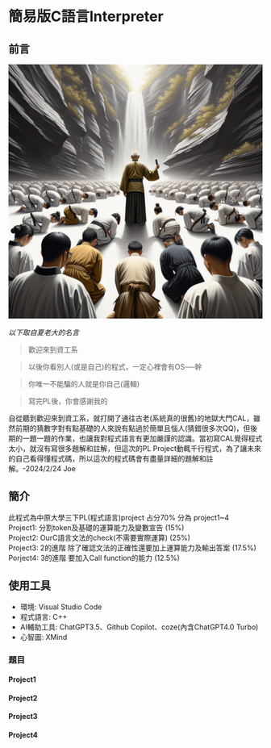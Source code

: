 # 簡易版C語言Interpreter

## 前言 

![夏老大形象照](/picture/夏老大形象照.png)

*以下取自夏老大的名言*

> 歡迎來到資工系

> 以後你看別人(或是自己)的程式，一定心裡會有OS──幹

> 你唯一不能騙的人就是你自己(邏輯)

> 寫完PL後，你會感謝我的

自從聽到歡迎來到資工系，就打開了通往古老(系統真的很舊)的地獄大門CAL，雖然前期的猜數字對有點基礎的人來說有點過於簡單且惱人(猜錯很多次QQ)，但後期的一題一題的作業，也讓我對程式語言有更加嚴謹的認識。當初寫CAL覺得程式太小，就沒有寫很多題解和註解，但這次的PL Project動輒千行程式，為了讓未來的自己看得懂程式碼，所以這次的程式碼會有盡量詳細的題解和註解。-2024/2/24 Joe

  
## 簡介
此程式為中原大學三下PL(程式語言)project 占分70% 分為 project1~4  
Project1: 分割token及基礎的運算能力及變數宣告 (15%)  
Project2: OurC語言文法的check(不需要實際運算) (25%)  
Project3: 2的進階 除了確認文法的正確性還要加上運算能力及輸出答案  (17.5%)  
Porject4: 3的進階 要加入Call function的能力    (12.5%)

## 使用工具
- 環境:   Visual Studio Code
- 程式語言: C++
- AI輔助工具: ChatGPT3.5、Github Copilot、coze(內含ChatGPT4.0 Turbo)
- 心智圖: XMind


### 題目

#### Project1


#### Project2

#### Project3

#### Project4





